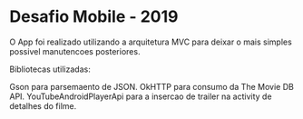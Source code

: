 # Desafio Mobile - 2019

O App foi realizado utilizando a arquitetura MVC para deixar o mais simples possivel manutencoes posteriores.

Bibliotecas utilizadas:

Gson para parsemaento de JSON.
OkHTTP para consumo da The Movie DB API.
YouTubeAndroidPlayerApi para a insercao de trailer na activity de detalhes do filme.
 
 
